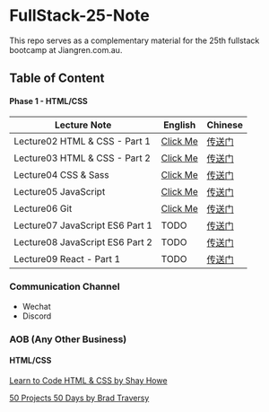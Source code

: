 # FullStack-25-Note

This repo serves as a complementary material for the 25th fullstack bootcamp at Jiangren.com.au.  



## Table of Content

#### Phase 1 - HTML/CSS

| Lecture Note                  | English                                                      | Chinese                                                      |
| ----------------------------- | ------------------------------------------------------------ | ------------------------------------------------------------ |
| Lecture02 HTML & CSS - Part 1 | [Click Me](https://github.com/australiaitgroup/FullStack-25-Note/blob/main/lecture-02-html-css-part-1-en.md) | [传送门](https://github.com/australiaitgroup/FullStack-25-Note/blob/main/lecture-02-html-css-part-1-ch.md) |
| Lecture03 HTML & CSS - Part 2 | [Click Me](https://github.com/australiaitgroup/FullStack-25-Note/blob/main/lecture-03-html-css-part-2-en.md) | [传送门](https://github.com/australiaitgroup/FullStack-25-Note/blob/main/lecture-03-html-css-part-2-ch.md) |
| Lecture04 CSS & Sass          | [Click Me](https://github.com/australiaitgroup/FullStack-25-Note/blob/main/lecture-04-css-sass-en.md) | [传送门](https://github.com/australiaitgroup/FullStack-25-Note/blob/main/lecture-04-CSS-Sass-notes-ch.md)        |                                               
| Lecture05 JavaScript          | [Click Me](https://github.com/australiaitgroup/FullStack-25-Note/blob/main/Lecture-05-JavaScript-en.md) | [传送门](https://github.com/australiaitgroup/FullStack-25-Note/blob/main/lecture-05-JavaScript-Note-ch.md)                                                         |
| Lecture06 Git                 | [Click Me](https://github.com/australiaitgroup/FullStack-25-Note/blob/main/lecture-06-git-en.md) | [传送门](https://github.com/australiaitgroup/FullStack-25-Note/blob/main/lecture-06-git-notes-ch.md)      
| Lecture07 JavaScript ES6 Part 1 | TODO | [传送门](https://github.com/australiaitgroup/FullStack-25-Note/blob/main/lecture-07-javascript-es6-part1-ch.md)      
| Lecture08 JavaScript ES6 Part 2 | TODO| [传送门](https://github.com/australiaitgroup/FullStack-25-Note/blob/main/lecture-08-javascript-es6-part2-ch.md)      
| Lecture09 React - Part 1 | TODO | [传送门](https://github.com/australiaitgroup/FullStack-25-Note/blob/main/lecture-09-react-part1-ch.md)



### Communication Channel

- Wechat
- Discord



### AOB (Any Other Business)

#### HTML/CSS

[Learn to Code HTML & CSS by Shay Howe](https://learn.shayhowe.com/html-css/)

[50 Projects 50 Days by Brad Traversy](https://github.com/bradtraversy/50projects50days)


